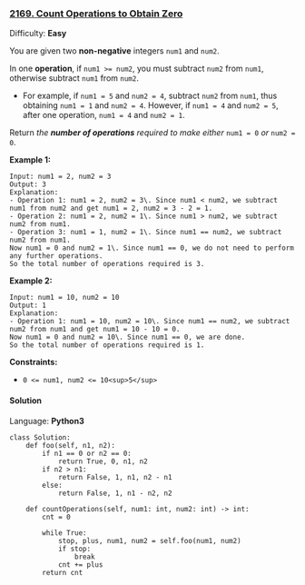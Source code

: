 ### [2169\. Count Operations to Obtain Zero](https://leetcode.com/problems/count-operations-to-obtain-zero/)

Difficulty: **Easy**


You are given two **non-negative** integers `num1` and `num2`.

In one **operation**, if `num1 >= num2`, you must subtract `num2` from `num1`, otherwise subtract `num1` from `num2`.

*   For example, if `num1 = 5` and `num2 = 4`, subtract `num2` from `num1`, thus obtaining `num1 = 1` and `num2 = 4`. However, if `num1 = 4` and `num2 = 5`, after one operation, `num1 = 4` and `num2 = 1`.

Return _the **number of operations** required to make either_ `num1 = 0` _or_ `num2 = 0`.

**Example 1:**

```
Input: num1 = 2, num2 = 3
Output: 3
Explanation: 
- Operation 1: num1 = 2, num2 = 3\. Since num1 < num2, we subtract num1 from num2 and get num1 = 2, num2 = 3 - 2 = 1.
- Operation 2: num1 = 2, num2 = 1\. Since num1 > num2, we subtract num2 from num1.
- Operation 3: num1 = 1, num2 = 1\. Since num1 == num2, we subtract num2 from num1.
Now num1 = 0 and num2 = 1\. Since num1 == 0, we do not need to perform any further operations.
So the total number of operations required is 3.
```

**Example 2:**

```
Input: num1 = 10, num2 = 10
Output: 1
Explanation: 
- Operation 1: num1 = 10, num2 = 10\. Since num1 == num2, we subtract num2 from num1 and get num1 = 10 - 10 = 0.
Now num1 = 0 and num2 = 10\. Since num1 == 0, we are done.
So the total number of operations required is 1.
```

**Constraints:**

*   `0 <= num1, num2 <= 10<sup>5</sup>`


#### Solution

Language: **Python3**

```python3
class Solution:
    def foo(self, n1, n2):
        if n1 == 0 or n2 == 0:
            return True, 0, n1, n2
        if n2 > n1:
            return False, 1, n1, n2 - n1
        else:
            return False, 1, n1 - n2, n2
​
    def countOperations(self, num1: int, num2: int) -> int:
        cnt = 0
​
        while True:
            stop, plus, num1, num2 = self.foo(num1, num2)
            if stop:
                break
            cnt += plus
        return cnt
```